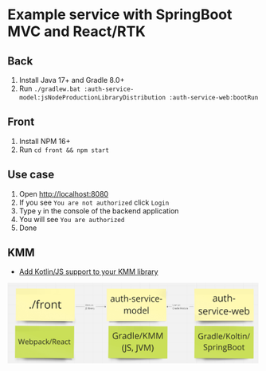 # Example service with SpringBoot MVC and React/RTK

## Back

1. Install Java 17+ and Gradle 8.0+
2. Run  ```./gradlew.bat :auth-service-model:jsNodeProductionLibraryDistribution :auth-service-web:bootRun```

## Front

1. Install NPM 16+
2. Run  ```cd front && npm start```

## Use case

1. Open [http://localhost:8080](http://localhost:8080)
2. If you see ```You are not authorized``` click ```Login```
3. Type ```y``` in the console of the backend application
4. You will see ```You are authorized```
5. Done


## KMM
- [Add Kotlin/JS support to your KMM library](https://dev.to/touchlab/add-kotlinjs-support-to-your-kmm-library-48d9)

![schema](img.png)
